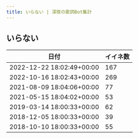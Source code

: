 ```yaml
---
title: いらない | 深夜の歌詞Bot集計
---
```

## いらない

|日付|イイネ数|
|-|-|
|2022-12-22 18:02:49+00:00|167|
|2022-10-16 18:02:43+00:00|269|
|2021-08-09 18:04:06+00:00|77|
|2021-05-15 18:04:02+00:00|53|
|2019-03-14 18:00:33+00:00|62|
|2018-12-05 18:00:33+00:00|39|
|2018-10-10 18:00:33+00:00|55|
